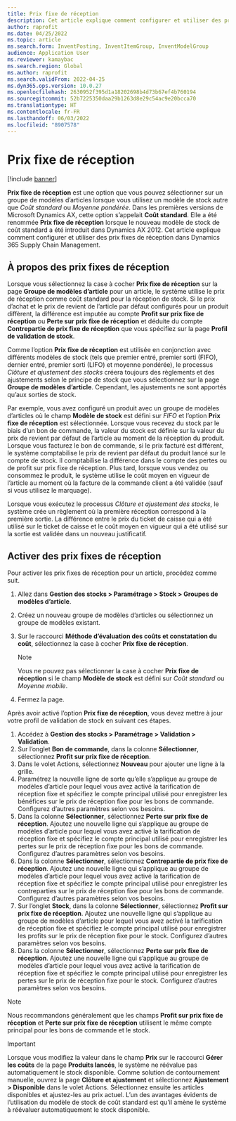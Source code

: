 ```yaml
---
title: Prix fixe de réception
description: Cet article explique comment configurer et utiliser des prix fixes de réception dans Microsoft Dynamics 365 Supply Chain Management.
author: raprofit
ms.date: 04/25/2022
ms.topic: article
ms.search.form: InventPosting, InventItemGroup, InventModelGroup
audience: Application User
ms.reviewer: kamaybac
ms.search.region: Global
ms.author: raprofit
ms.search.validFrom: 2022-04-25
ms.dyn365.ops.version: 10.0.27
ms.openlocfilehash: 2630952f395d1a18202698b4d73b67ef4b760194
ms.sourcegitcommit: 52b7225350daa29b1263d8e29c54ac9e20bcca70
ms.translationtype: HT
ms.contentlocale: fr-FR
ms.lasthandoff: 06/03/2022
ms.locfileid: "8907578"
---
```

# <a name="fixed-receipt-price"></a>Prix fixe de réception

[!include [banner](../includes/banner.md)]

**Prix fixe de réception** est une option que vous pouvez sélectionner sur un groupe de modèles d’articles lorsque vous utilisez un modèle de stock autre que *Coût standard* ou *Moyenne pondérée*. Dans les premières versions de Microsoft Dynamics AX, cette option s’appelait **Coût standard**. Elle a été renommée **Prix fixe de réception** lorsque le nouveau modèle de stock de coût standard a été introduit dans Dynamics AX 2012. Cet article explique comment configurer et utiliser des prix fixes de réception dans Dynamics 365 Supply Chain Management.

## <a name="about-fixed-receipt-prices"></a>À propos des prix fixes de réception

Lorsque vous sélectionnez la case à cocher **Prix fixe de réception** sur la page **Groupe de modèles d’article** pour un article, le système utilise le prix de réception comme coût standard pour la réception de stock. Si le prix d’achat et le prix de revient de l’article par défaut configurés pour un produit diffèrent, la différence est imputée au compte **Profit sur prix fixe de réception** ou **Perte sur prix fixe de réception** et déduite du compte **Contrepartie de prix fixe de réception** que vous spécifiez sur la page **Profil de validation de stock**.

Comme l’option **Prix fixe de réception** est utilisée en conjonction avec différents modèles de stock (tels que premier entré, premier sorti (FIFO), dernier entré, premier sorti (LIFO) et moyenne pondérée), le processus *Clôture et ajustement des stocks* créera toujours des règlements et des ajustements selon le principe de stock que vous sélectionnez sur la page **Groupe de modèles d’article**. Cependant, les ajustements ne sont apportés qu’aux sorties de stock.

Par exemple, vous avez configuré un produit avec un groupe de modèles d’articles où le champ **Modèle de stock** est défini sur *FIFO* et l’option **Prix fixe de réception** est sélectionnée. Lorsque vous recevez du stock par le biais d’un bon de commande, la valeur du stock est définie sur la valeur du prix de revient par défaut de l’article au moment de la réception du produit. Lorsque vous facturez le bon de commande, si le prix facturé est différent, le système comptabilise le prix de revient par défaut du produit lancé sur le compte de stock. Il comptabilise la différence dans le compte des pertes ou de profit sur prix fixe de réception. Plus tard, lorsque vous vendez ou consommez le produit, le système utilise le coût moyen en vigueur de l’article au moment où la facture de la commande client a été validée (sauf si vous utilisez le marquage).

Lorsque vous exécutez le processus *Clôture et ajustement des stocks*, le système crée un règlement où la première réception correspond à la première sortie. La différence entre le prix du ticket de caisse qui a été utilisé sur le ticket de caisse et le coût moyen en vigueur qui a été utilisé sur la sortie est validée dans un nouveau justificatif.

## <a name="enable-fixed-receipt-prices"></a>Activer des prix fixes de réception

Pour activer les prix fixes de réception pour un article, procédez comme suit.

1. Allez dans **Gestion des stocks \> Paramétrage \> Stock \> Groupes de modèles d’article**.
2. Créez un nouveau groupe de modèles d’articles ou sélectionnez un groupe de modèles existant.
3. Sur le raccourci **Méthode d’évaluation des coûts et constatation du coût**, sélectionnez la case à cocher **Prix fixe de réception**.

    > [!NOTE]
    > Vous ne pouvez pas sélectionner la case à cocher **Prix fixe de réception** si le champ **Modèle de stock** est défini sur *Coût standard* ou *Moyenne mobile*.

4. Fermez la page.

Après avoir activé l’option **Prix fixe de réception**, vous devez mettre à jour votre profil de validation de stock en suivant ces étapes.

1. Accédez à **Gestion des stocks \> Paramétrage \> Validation \> Validation**.
1. Sur l’onglet **Bon de commande**, dans la colonne **Sélectionner**, sélectionnez **Profit sur prix fixe de réception**.
1. Dans le volet Actions, sélectionnez **Nouveau** pour ajouter une ligne à la grille.
1. Paramétrez la nouvelle ligne de sorte qu’elle s’applique au groupe de modèles d’article pour lequel vous avez activé la tarification de réception fixe et spécifiez le compte principal utilisé pour enregistrer les bénéfices sur le prix de réception fixe pour les bons de commande. Configurez d’autres paramètres selon vos besoins.
1. Dans la colonne **Sélectionner**, sélectionnez **Perte sur prix fixe de réception**. Ajoutez une nouvelle ligne qui s’applique au groupe de modèles d’article pour lequel vous avez activé la tarification de réception fixe et spécifiez le compte principal utilisé pour enregistrer les pertes sur le prix de réception fixe pour les bons de commande. Configurez d’autres paramètres selon vos besoins.
1. Dans la colonne **Sélectionner**, sélectionnez **Contrepartie de prix fixe de réception**. Ajoutez une nouvelle ligne qui s’applique au groupe de modèles d’article pour lequel vous avez activé la tarification de réception fixe et spécifiez le compte principal utilisé pour enregistrer les contreparties sur le prix de réception fixe pour les bons de commande. Configurez d’autres paramètres selon vos besoins.
1. Sur l’onglet **Stock**, dans la colonne **Sélectionner**, sélectionnez **Profit sur prix fixe de réception**. Ajoutez une nouvelle ligne qui s’applique au groupe de modèles d’article pour lequel vous avez activé la tarification de réception fixe et spécifiez le compte principal utilisé pour enregistrer les profits sur le prix de réception fixe pour le stock. Configurez d’autres paramètres selon vos besoins.
1. Dans la colonne **Sélectionner**, sélectionnez **Perte sur prix fixe de réception**. Ajoutez une nouvelle ligne qui s’applique au groupe de modèles d’article pour lequel vous avez activé la tarification de réception fixe et spécifiez le compte principal utilisé pour enregistrer les pertes sur le prix de réception fixe pour le stock. Configurez d’autres paramètres selon vos besoins.

> [!NOTE]
> Nous recommandons généralement que les champs **Profit sur prix fixe de réception** et **Perte sur prix fixe de réception** utilisent le même compte principal pour les bons de commande et le stock.

> [!IMPORTANT]
> Lorsque vous modifiez la valeur dans le champ **Prix** sur le raccourci **Gérer les coûts** de la page **Produits lancés**, le système ne réévalue pas automatiquement le stock disponible. Comme solution de contournement manuelle, ouvrez la page **Clôture et ajustement** et sélectionnez **Ajustement \> Disponible** dans le volet Actions. Sélectionnez ensuite les articles disponibles et ajustez-les au prix actuel. L’un des avantages évidents de l’utilisation du modèle de stock de coût standard est qu’il amène le système à réévaluer automatiquement le stock disponible.
